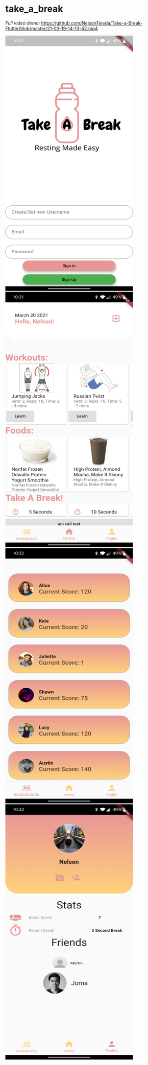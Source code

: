 # take_a_break

*Full video demo:* https://github.com/NelsonTejeda/Take-a-Break-Flutter/blob/master/21-03-19-14-13-42.mp4

<img src='https://github.com/NelsonTejeda/Take-a-Break-Flutter/blob/master/Screenshot_20210320-103106.jpg' title='Video Walkthrough' width='400' height='800' alt='Video Walkthrough' />

<img src='https://github.com/NelsonTejeda/Take-a-Break-Flutter/blob/master/Screenshot_20210320-103140.jpg' title='Video Walkthrough' width='400' height='800' alt='Video Walkthrough' />

<img src='https://github.com/NelsonTejeda/Take-a-Break-Flutter/blob/master/Screenshot_20210320-103203.jpg' title='Video Walkthrough' width='400' height='800' alt='Video Walkthrough' />

<img src='https://github.com/NelsonTejeda/Take-a-Break-Flutter/blob/master/Screenshot_20210320-103219.jpg' title='Video Walkthrough' width='400' height='800' alt='Video Walkthrough' />

